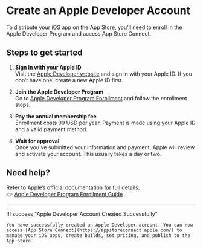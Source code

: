 # Create an Apple Developer Account

To distribute your iOS app on the App Store, you'll need to enroll in the Apple Developer Program and access App Store Connect.

## Steps to get started

1. **Sign in with your Apple ID**  
   Visit the [Apple Developer website](https://developer.apple.com/) and sign in with your Apple ID. If you don’t have one, create a new Apple ID first.

2. **Join the Apple Developer Program**  
   Go to [Apple Developer Program Enrollment](https://developer.apple.com/programs/enroll/) and follow the enrollment steps.

3. **Pay the annual membership fee**  
   Enrollment costs 99 USD per year. Payment is made using your Apple ID and a valid payment method.

4. **Wait for approval**  
   Once you've submitted your information and payment, Apple will review and activate your account. This usually takes a day or two.

## Need help?

Refer to Apple’s official documentation for full details:  
👉 [Apple Developer Program Enrollment Guide](https://developer.apple.com/programs/enroll/)

---

!!! success "Apple Developer Account Created Successfully"

    You have successfully created an Apple Developer account. You can now access [App Store Connect](https://appstoreconnect.apple.com/) to manage your iOS apps, create builds, set pricing, and publish to the App Store.
